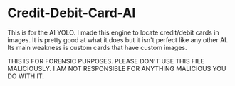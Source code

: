 # Credit-Debit-Card-AI

This is for the AI YOLO. I made this engine to locate credit/debit cards in images. It is pretty good at what it does but it isn't perfect like any other AI. Its main weakness is custom cards that have custom images. 

THIS IS FOR FORENSIC PURPOSES. PLEASE DON'T USE THIS FILE MALICIOUSLY. I AM NOT RESPONSIBLE FOR ANYTHING MALICIOUS YOU DO WITH IT.
